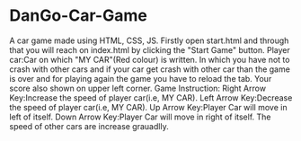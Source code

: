 # DanGo-Car-Game
A car game made using HTML, CSS, JS.
Firstly open start.html and through that you will reach on index.html by clicking the "Start Game" button.
Player car:Car on which "MY CAR"(Red colour) is written. 
In which you have not to crash with other cars and if your car get crash with other car than the game is over and for playing again the game you have to reload the tab.
Your score also shown on upper left corner.
Game Instruction:
Right Arrow Key:Increase the speed of player car(i.e, MY CAR).
Left Arrow Key:Decrease the speed of player car(i.e, MY CAR).
Up Arrow Key:Player Car will move in left of itself.
Down Arrow Key:Player Car will move in right of itself.
The speed of other cars are increase grauadlly.
